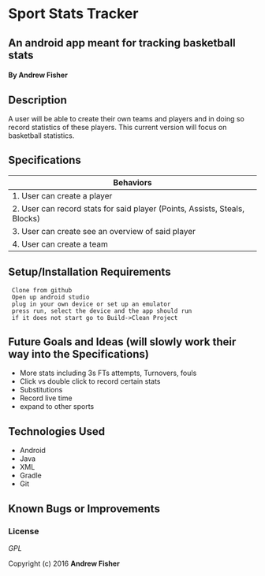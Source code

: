 # Sport Stats Tracker

## An android app meant for tracking basketball stats

#### By **Andrew Fisher**

## Description
A user will be able to create their own teams and players and in doing so record statistics of these players. This current version will focus on basketball statistics.

## Specifications

|Behaviors                |
|------------------------- |
|1. User can create a player|
|2. User can record stats for said player (Points, Assists, Steals, Blocks)|
|3. User can create see an overview of said player|
|4. User can create a team|


## Setup/Installation Requirements

```
 Clone from github
 Open up android studio
 plug in your own device or set up an emulator
 press run, select the device and the app should run
 if it does not start go to Build->Clean Project
```


## Future Goals and Ideas (will slowly work their way into the Specifications)
 * More stats including 3s FTs attempts, Turnovers, fouls
 * Click vs double click to record certain stats
 * Substitutions
 * Record live time
 * expand to other sports



## Technologies Used

* Android
* Java
* XML
* Gradle
* Git


## Known Bugs or Improvements


### License

*GPL*

Copyright (c) 2016 **Andrew Fisher**
